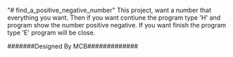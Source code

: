 "# find_a_positive_negative_number" 
This project, want a number that everything you want. Then if you want contiune the program type 'H' and program show the number positive negative. If you want finish the program type 'E' program will be close. 

#######Designed By MCB#############

